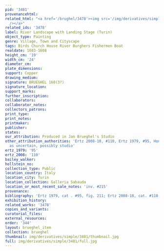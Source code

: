 ```yaml
---
pid: '3481'
provenancehtml:
related_html: "<a href='/brughel/3478'><img src='/img/derivatives/simple/3478/thumbnail.jpg'
  /></a>"
related_ids: '3478'
label: River Landscape with Landing Stage (Turin)
object_type: Painting
genre: Village, Town and Cityscape
tags: Birds Church House River Burghers Fishermen Boat
realdate: 1603-1608
height_cm: '19'
width_cm: '24'
diameter_cm:
plate_dimensions:
support: Copper
drawing_medium:
signature: BRUEGHEL 160(3?)
signature_location:
support_marks:
further_inscription:
collaborators:
collaborator_notes:
collectors_patrons:
print_type:
print_notes:
printmaker:
publisher:
states:
our_attribution: Produced in Jan Brueghel's Studio
other_attribution_authorities: 'Ertz 2008-10, #110, Ertz 1979, #95, Honig database
  as uncertain, possibly studio'
ertz_1979: '95'
ertz_2008: '110'
bailey_walker:
hollstein_no:
collection_type: Public
location_country: Italy
location_city: Turin
location_collection: Galleria Sabauda
location_or_most_recent_sale_notes: 'inv. #215'
provenance:
bibliography: 'Ertz 1979, cat . #95, fig. 211; Ertz 2008-10, cat. #110'
exhibition_history:
related_works: '3478'
copies_and_variants:
curatorial_files:
external_resources:
order: '344'
layout: brueghel_item
collection: brueghel
thumbnail: img/derivatives/simple/3481/thumbnail.jpg
full: img/derivatives/simple/3481/full.jpg
---
```

